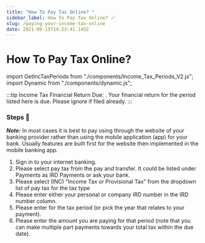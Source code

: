 ```yaml
---
title: "How To Pay Tax Online? "
sidebar_label: How To Pay Tax Online? 🪄
slug: /paying-your-income-tax-online
date: 2021-09-15T14:23:41.145Z
---
```

# How To Pay Tax Online? <Dynamic />

import GetIncTaxPeriods from "./components/Income_Tax_Periods_V2.js";
import Dynamic from "./components/dynamic.js";

:::tip Income Tax Financial Return Due:
<GetIncTaxPeriods />.
Your financial return for the period listed here is due. Please ignore if filed already.
:::

### Steps 📃

***Note:*** In most cases it is best to pay using through the website of your banking provider rather than using the mobile application (app) for your bank. Usually features are built first for the website then implemented in the mobile banking app. 

1. Sign in to your internet banking.
2. Please select pay tax from the pay and transfer. It could be listed under Payments as IRD Payments or ask your bank.
3. Please select (INC) “Income Tax or Provisional Tax” from the dropdown list of pay tax for the tax type
4. Please enter either your personal or company IRD number in the IRD number column.
5. Please enter <GetIncTaxPeriods YearEndOnly /> for the tax period (or pick the year that relates to your payment).
6. Please enter the amount you are paying for that period (note that you can make multiple part payments towards your total tax within the due date).

<!-- | ⚠ <GetIncTaxPeriods /> |
| ---------------------- |
 -->